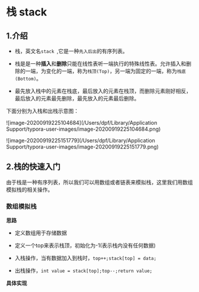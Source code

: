 # 栈 stack



## 1.介绍

- 栈，英文名`stack `,它是一种`先入后出`的有序列表。

- 栈是是一种**插入**和**删除**只能在线性表听一端执行的特殊线性表。允许插入和删除的一端，为变化的一端，称为`栈顶(Top)`，另一端为固定的一端，称为`栈底(Bottom)`。
- 最先放入栈中的元素在栈底，最后放入的元素在栈顶，而删除元素刚好相反，最后放入的元素最先删除，最先放入的元素最后删除。

下面分别为入栈和出栈示意图：

![image-20200919225104684](/Users/dpf/Library/Application Support/typora-user-images/image-20200919225104684.png)



![image-20200919225151779](/Users/dpf/Library/Application Support/typora-user-images/image-20200919225151779.png)



## 2.栈的快速入门

由于栈是一种有序列表，所以我们可以用数组或者链表来模拟栈，这里我们用数组模拟栈的相关操作。

### 数组模拟栈

**思路**

- 定义数组用于存储数据

- 定义一个top来表示栈顶，初始化为-1(表示栈内没有任何数据)
- 入栈操作，当有数据加入到栈时，`top++;stack[top] = data;`
- 出栈操作，`int value = stack[top];top--;return value;`



**具体实现**

```

```

